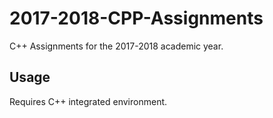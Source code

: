 # 2017-2018-CPP-Assignments
C++ Assignments for the 2017-2018 academic year.

## Usage
Requires C++ integrated environment.

